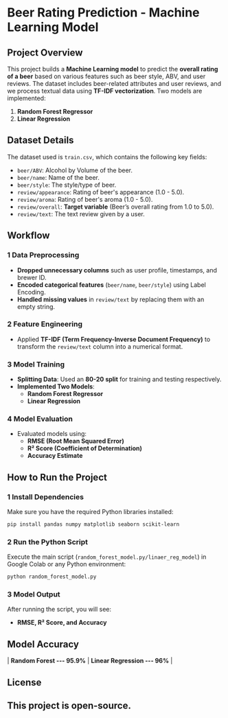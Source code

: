 # Beer Rating Prediction - Machine Learning Model

## Project Overview
This project builds a **Machine Learning model** to predict the **overall rating of a beer** based on various features such as beer style, ABV, and user reviews. The dataset includes beer-related attributes and user reviews, and we process textual data using **TF-IDF vectorization**. Two models are implemented:
1. **Random Forest Regressor**
2. **Linear Regression**

## Dataset Details
The dataset used is `train.csv`, which contains the following key fields:
- `beer/ABV`: Alcohol by Volume of the beer.
- `beer/name`: Name of the beer.
- `beer/style`: The style/type of beer.
- `review/appearance`: Rating of beer's appearance (1.0 - 5.0).
- `review/aroma`: Rating of beer's aroma (1.0 - 5.0).
- `review/overall`: **Target variable** (Beer’s overall rating from 1.0 to 5.0).
- `review/text`: The text review given by a user.

## Workflow
### **1️ Data Preprocessing**
- **Dropped unnecessary columns** such as user profile, timestamps, and brewer ID.
- **Encoded categorical features** (`beer/name`, `beer/style`) using Label Encoding.
- **Handled missing values** in `review/text` by replacing them with an empty string.

### **2️ Feature Engineering**
- Applied **TF-IDF (Term Frequency-Inverse Document Frequency)** to transform the `review/text` column into a numerical format.

### **3️ Model Training**
- **Splitting Data**: Used an **80-20 split** for training and testing respectively.
- **Implemented Two Models**:
  - **Random Forest Regressor**
  - **Linear Regression**

### **4️ Model Evaluation**
- Evaluated models using:
  - **RMSE (Root Mean Squared Error)**
  - **R² Score (Coefficient of Determination)**
  - **Accuracy Estimate**

##  How to Run the Project
### **1️ Install Dependencies**
Make sure you have the required Python libraries installed:
```bash
pip install pandas numpy matplotlib seaborn scikit-learn
```

### **2️ Run the Python Script**
Execute the main script (`random_forest_model.py/linaer_reg_model`) in Google Colab or any Python environment:
```bash
python random_forest_model.py
```

### **3️ Model Output**
After running the script, you will see:
- **RMSE, R² Score, and Accuracy**

## Model Accuracy

| **Random Forest --- 95.9%** 
| **Linear Regression --- 96%** |


## License
This project is open-source.
---


